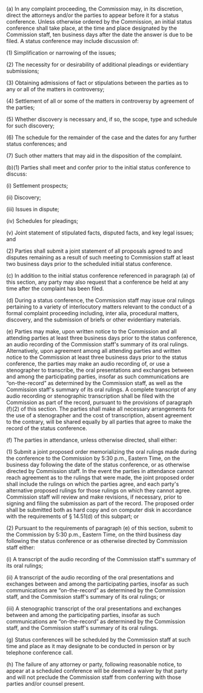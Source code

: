 (a) In any complaint proceeding, the Commission may, in its discretion, direct the attorneys and/or the parties to appear before it for a status conference. Unless otherwise ordered by the Commission, an initial status conference shall take place, at the time and place designated by the Commission staff, ten business days after the date the answer is due to be filed. A status conference may include discussion of:

(1) Simplification or narrowing of the issues;

(2) The necessity for or desirability of additional pleadings or evidentiary submissions;

(3) Obtaining admissions of fact or stipulations between the parties as to any or all of the matters in controversy;

(4) Settlement of all or some of the matters in controversy by agreement of the parties;

(5) Whether discovery is necessary and, if so, the scope, type and schedule for such discovery;

(6) The schedule for the remainder of the case and the dates for any further status conferences; and

(7) Such other matters that may aid in the disposition of the complaint.
              

(b)(1) Parties shall meet and confer prior to the initial status conference to discuss:

(i) Settlement prospects;

(ii) Discovery;

(iii) Issues in dispute;

(iv) Schedules for pleadings;

(v) Joint statement of stipulated facts, disputed facts, and key legal issues; and

(2) Parties shall submit a joint statement of all proposals agreed to and disputes remaining as a result of such meeting to Commission staff at least two business days prior to the scheduled initial status conference.

(c) In addition to the initial status conference referenced in paragraph (a) of this section, any party may also request that a conference be held at any time after the complaint has been filed.

(d) During a status conference, the Commission staff may issue oral rulings pertaining to a variety of interlocutory matters relevant to the conduct of a formal complaint proceeding including, inter alia, procedural matters, discovery, and the submission of briefs or other evidentiary materials.

(e) Parties may make, upon written notice to the Commission and all attending parties at least three business days prior to the status conference, an audio recording of the Commission staff's summary of its oral rulings. Alternatively, upon agreement among all attending parties and written notice to the Commission at least three business days prior to the status conference, the parties may make an audio recording of, or use a stenographer to transcribe, the oral presentations and exchanges between and among the participating parties, insofar as such communications are “on-the-record” as determined by the Commission staff, as well as the Commission staff's summary of its oral rulings. A complete transcript of any audio recording or stenographic transcription shall be filed with the Commission as part of the record, pursuant to the provisions of paragraph (f)(2) of this section. The parties shall make all necessary arrangements for the use of a stenographer and the cost of transcription, absent agreement to the contrary, will be shared equally by all parties that agree to make the record of the status conference.

(f) The parties in attendance, unless otherwise directed, shall either:

(1) Submit a joint proposed order memorializing the oral rulings made during the conference to the Commission by 5:30 p.m., Eastern Time, on the business day following the date of the status conference, or as otherwise directed by Commission staff. In the event the parties in attendance cannot reach agreement as to the rulings that were made, the joint proposed order shall include the rulings on which the parties agree, and each party's alternative proposed rulings for those rulings on which they cannot agree. Commission staff will review and make revisions, if necessary, prior to signing and filing the submission as part of the record. The proposed order shall be submitted both as hard copy and on computer disk in accordance with the requirements of § 14.51(d) of this subpart; or

(2) Pursuant to the requirements of paragraph (e) of this section, submit to the Commission by 5:30 p.m., Eastern Time, on the third business day following the status conference or as otherwise directed by Commission staff either:

(i) A transcript of the audio recording of the Commission staff's summary of its oral rulings;

(ii) A transcript of the audio recording of the oral presentations and exchanges between and among the participating parties, insofar as such communications are “on-the-record” as determined by the Commission staff, and the Commission staff's summary of its oral rulings; or

(iii) A stenographic transcript of the oral presentations and exchanges between and among the participating parties, insofar as such communications are “on-the-record” as determined by the Commission staff, and the Commission staff's summary of its oral rulings.

(g) Status conferences will be scheduled by the Commission staff at such time and place as it may designate to be conducted in person or by telephone conference call.

(h) The failure of any attorney or party, following reasonable notice, to appear at a scheduled conference will be deemed a waiver by that party and will not preclude the Commission staff from conferring with those parties and/or counsel present.

